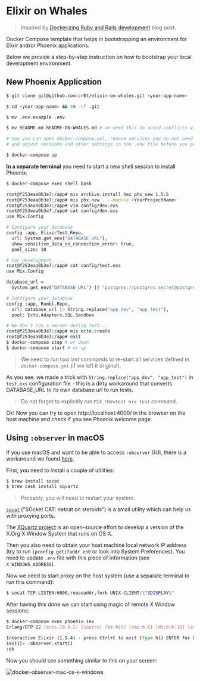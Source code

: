 # Elixir on Whales

> Inspired by [Dockerizing Ruby and Rails development] blog post.

Docker Compose template that helps in bootstrapping an environment for Elixir and/or Phoenix applications.

Below we provide a step-by-step instruction on how to bootstrap your local development environment.

## New Phoenix Application

```bash
$ git clone git@github.com:cr0t/elixir-on-whales.git <your-app-name>

$ cd <your-app-name> && rm -rf .git

$ mv .env.example .env

$ mv README.md README-ON-WHALES.md # we need this to avoid conflicts with app's README.md

# now you can open docker-compose.yml, remove services you do not need
# and adjust versions and other settings in the .env file before you proceed

$ docker-compose up
```

**In a separate terminal** you need to start a new shell session to install Phoenix.

```bash
$ docker-compose exec shell bash

root@f253eaa0b3e7:/app# mix archive.install hex phx_new 1.5.5
root@f253eaa0b3e7:/app# mix phx.new . --module <YourProjectName>
root@f253eaa0b3e7:/app# vim config/dev.exs
root@f253eaa0b3e7:/app# cat config/dev.exs
use Mix.Config

# Configure your database
config :app, ElixirTest.Repo,
  url: System.get_env("DATABASE_URL"),
  show_sensitive_data_on_connection_error: true,
  pool_size: 10

# For development, ...
root@f253eaa0b3e7:/app# cat config/test.exs
use Mix.Config

database_url =
  System.get_env("DATABASE_URL") || "postgres://postgres:secret@postgres:5432/app_dev"

# Configure your database
config :app, Rumbl.Repo,
  url: database_url |> String.replace("app_dev", "app_test"),
  pool: Ecto.Adapters.SQL.Sandbox

# We don't run a server during test...
root@f253eaa0b3e7:/app# mix ecto.create
root@f253eaa0b3e7:/app# exit
$ docker-compose stop # or down
$ docker-compose start # or up
```

> We need to run two last commands to re-start all services defined in `docker-compose.yml` (if we left it original).

As you see, we made a trick with `String.replace("app_dev", "app_test")` in `test.exs` configuration file - this is a dirty workaround that converts DATABASE_URL to its own database url to run tests.

> Do not forget to explicitly run `MIX_ENV=test mix test` command.

Ok! Now you can try to open http://localhost:4000/ in the browser on the host machine and check if you see Phoenix welcome page.

[Dockerizing Ruby and Rails development]: https://evilmartians.com/chronicles/ruby-on-whales-docker-for-ruby-rails-development

## Using `:observer` in macOS

If you use macOS and want to be able to access `:observer` GUI, there is a workaround we found [here](https://github.com/moby/moby/issues/8710).

First, you need to install a couple of utilities:

```bash
$ brew install socat
$ brew cask install xquartz
```

> Probably, you will need to restart your system.

[`socat`](http://www.dest-unreach.org/socat/) ("SOcket CAT: netcat on steroids") is a small utility which can help us with proxying ports.

The [XQuartz project](https://www.xquartz.org/) is an open-source effort to develop a version of the X.Org X Window System that runs on OS X.

Then you also need to obtain your host machine local network IP address (try to run `ipconfig getifaddr en0` or look into System Preferences). You need to update `.env` file with this piece of information (see `X_WINDOWS_ADDRESS`).

Now we need to start proxy on the host system (use a separate terminal to run this command):

```bash
$ socat TCP-LISTEN:6000,reuseaddr,fork UNIX-CLIENT:\"$DISPLAY\"
```

After having this done we can start using magic of remote X Window sessions:

```bash
$ docker-compose exec phoenix iex
Erlang/OTP 22 [erts-10.6.2] [source] [64-bit] [smp:6:6] [ds:6:6:10] [async-threads:1] [hipe]

Interactive Elixir (1.9.4) - press Ctrl+C to exit (type h() ENTER for help)
iex(1)> :observer.start()
:ok
```

Now you should see something similar to this on your screen:

![docker-observer-mac-os-x-windows](https://user-images.githubusercontent.com/113878/73979910-6b420200-492f-11ea-9b1d-d526b11c9d06.png)
